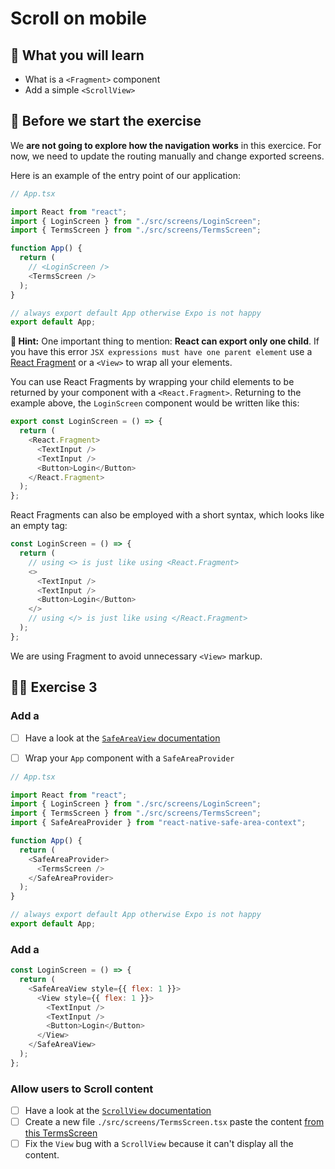# Scroll on mobile

## 📡 What you will learn

- What is a `<Fragment>` component
- Add a simple `<ScrollView>`

## 👾 Before we start the exercise

We **are not going to explore how the navigation works** in this exercice. For now, we need to update the routing manually and change exported screens.

Here is an example of the entry point of our application:

```javascript
// App.tsx

import React from "react";
import { LoginScreen } from "./src/screens/LoginScreen";
import { TermsScreen } from "./src/screens/TermsScreen";

function App() {
  return (
    // <LoginScreen />
    <TermsScreen />
  );
}

// always export default App otherwise Expo is not happy
export default App;
```

**🔭 Hint:** One important thing to mention: **React can export only one child**. If you have this error `JSX expressions must have one parent element` use a [React Fragment](https://react.dev/reference/react/Fragment) or a `<View>` to wrap all your elements.

You can use React Fragments by wrapping your child elements to be returned by your component with a `<React.Fragment>`. Returning to the example above, the `LoginScreen` component would be written like this:

```javascript
export const LoginScreen = () => {
  return (
    <React.Fragment>
      <TextInput />
      <TextInput />
      <Button>Login</Button>
    </React.Fragment>
  );
};
```

React Fragments can also be employed with a short syntax, which looks like an empty tag:

```javascript
const LoginScreen = () => {
  return (
    // using <> is just like using <React.Fragment>
    <>
      <TextInput />
      <TextInput />
      <Button>Login</Button>
    </>
    // using </> is just like using </React.Fragment>
  );
};
```

We are using Fragment to avoid unnecessary `<View>` markup.

## 👨‍🚀 Exercise 3

### Add a <SafeAreaView>

- [ ] Have a look at the [`SafeAreaView` documentation](https://github.com/th3rdwave/react-native-safe-area-context)

- [ ] Wrap your `App` component with a `SafeAreaProvider`

```javascript
// App.tsx

import React from "react";
import { LoginScreen } from "./src/screens/LoginScreen";
import { TermsScreen } from "./src/screens/TermsScreen";
import { SafeAreaProvider } from "react-native-safe-area-context";

function App() {
  return (
    <SafeAreaProvider>
      <TermsScreen />
    </SafeAreaProvider>
  );
}

// always export default App otherwise Expo is not happy
export default App;
```

### Add a <SafeAreaView>

```javascript
const LoginScreen = () => {
  return (
    <SafeAreaView style={{ flex: 1 }}>
      <View style={{ flex: 1 }}>
        <TextInput />
        <TextInput />
        <Button>Login</Button>
      </View>
    </SafeAreaView>
  );
};
```

### Allow users to Scroll content

- [ ] Have a look at the [`ScrollView` documentation](https://reactnative.dev/docs/scrollview)
- [ ] Create a new file `./src/screens/TermsScreen.tsx` paste the content [from this TermsScreen](https://raw.githubusercontent.com/flexbox/react-native-workshop/main/hackathon/spacecraft/src/screens/exercice/TermsScreen.tsx)
- [ ] Fix the `View` bug with a `ScrollView` because it can't display all the content.
